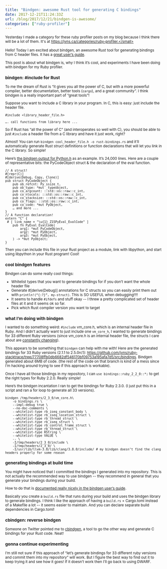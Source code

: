 ```yaml
---
title: "Bindgen: awesome Rust tool for generating C bindings"
date: 2017-12-21T11:24:33Z
url: /blog/2017/12/21/bindgen-is-awesome/
categories: ["ruby-profiler"]
---
```


<small>Yesterday I made a category for these ruby profiler posts on my blog because I think there
will be a lot of them. It's at https://jvns.ca/categories/ruby-profiler.</small>

Hello! Today I am excited about bindgen, an awesome Rust tool for generating bindings from C header files. It has a
[great user’s guide](https://rust-lang-nursery.github.io/rust-bindgen/). 

This post is about what bindgen is, why I think it’s cool, and experiments I have been doing with bindgen for my Ruby profiler.

### bindgen: #include for Rust

To me the dream of Rust is “it gives you all the power of C, but with a more powerful compiler, better documentation, better tools (`cargo`), and a great community”. I think bindgen is a really important part of “great tools”!

Suppose you want to include a C library in your program. In C, this is easy: just include the header file.

```
#include <library_header_file.h>

…. call functions from library here ...
```

So if Rust has “all the power of C” (and interoperates so well with C), you should be able to just `#include` a header file from a C library and have it just work, right?

Almost! You can run `bindgen cool_header_file.h -o rust-bindings.rs` and it’ll automatically generate Rust struct definitions or function declarations that will let you link in the C library. So simple! 

Here’s [the bindgen output for Python.h](https://gist.githubusercontent.com/jvns/38c9f29ba4a6f08e05004aac4e8c5c10/raw/4371d7d081b163c5f8930c334ec348eac1642e2e/python-bindings.rs) as an example. It’s 24,000 lines. Here are a couple of representative bits: the PyCodeObject struct & the declaration of the eval function.

```
// A struct!
#[repr(C)]
#[derive(Debug, Copy, Clone)]
pub struct PyCodeObject {
    pub ob_refcnt: Py_ssize_t,
    pub ob_type: *mut _typeobject,
    pub co_argcount: ::std::os::raw::c_int,
    pub co_nlocals: ::std::os::raw::c_int,
    pub co_stacksize: ::std::os::raw::c_int,
    pub co_flags: ::std::os::raw::c_int,
    pub co_code: *mut PyObject,
    … and more ...
}
// A function declaration!
extern "C" {
 # [ link_name = "\u{1}_Z15PyEval_EvalCode" ]
    pub fn PyEval_EvalCode(
        arg1: *mut PyCodeObject,
        arg2: *mut PyObject,
        arg3: *mut PyObject,
    ) -> *mut PyObject;
}
```

Then you can include this file in your Rust project as a module, link with libpython, and start
using libpython in your Rust program! Cool!

### cool bindgen features

Bindgen can do some really cool things:

* Whitelist types that you want to generate bindings for if you don’t want the whole header file
* Generate #[derive(Debug)] annotations for C structs so you can easily print them out with `println!(“{:?}”, my-struct)`. This is SO USEFUL when debugging!!!!
* It seems to handle `#ifdefs` and stuff okay -- I threw a pretty complicated set of header files at it and it seems ok so far.
* Pick which Rust compiler version you want to target

### what I’m doing with bindgen

I wanted to do something weird: `#include` vm_core.h, which is an internal header file in Ruby. And I didn’t actually want to just include one `vm_core_h`, I wanted to generate bindings for 33 different Ruby versions (since vm_core.h is an internal header file, the structs I care about are [constantly changing](https://jvns.ca/blog/2017/12/19/how-much-does-the-ruby-abi-change-/)). 

This appears to be something that `bindgen` can help with me with! Here are the generated bindings for 33 Ruby versions (2.1.1 to 2.5.0rc1): https://github.com/jvns/ruby-stacktrace/tree/77708ffb0db6682df546170bf09753a195afa7d5/src/bindings. Bindgen generated about 6MB of code. (the rest of the code on that branch is kind of a mess since I’m hacking around trying to see if this approach is workable).

Once I have all those bindings in my repository, I can `use bindings::ruby_2_2_0::*;` to get the right types for Ruby 2.2.0. Really simple!

Here’s the bindgen incantation I ran to get the bindings for Ruby 2.3.0. (I just put this in a script and ran a for loop to generate all 33 versions).

```
bindgen /tmp/headers/2_3_0/vm_core.h\
    -o bindings.rs \
    --impl-debug true \
    --no-doc-comments \
    --whitelist-type rb_iseq_constant_body \
    --whitelist-type rb_iseq_location_struct \
    --whitelist-type rb_thread_struct \
    --whitelist-type rb_iseq_struct \
    --whitelist-type rb_control_frame_struct \
    --whitelist-type rb_thread_struct \
    --whitelist-type RString \
    --whitelist-type VALUE \
    -- \
    -I/tmp/headers/2_3_0/include \
    -I/tmp/headers/2_3_0/ \
    -I/usr/lib/llvm-3.8/lib/clang/3.8.0/include/ # my bindgen doesn’t find the clang headers properly for some reason
```

### generating bindings at build time

You might have noticed that I committed the bindings I generated into my repository. This is not
actually the recommended way to use bindgen -- they recommend in general that you generate your
bindings during your build.

How to do that is [documented really nicely in the bindgen user’s guide](https://rust-lang-nursery.github.io/rust-bindgen/library-usage.html). 

Basically you create a `build.rs` file that runs during your build and uses the bindgen library to generate bindings. I think I like the approach of having a `build.rs` + Cargo.toml instead of a Makefile a lot -- it seems easier to maintain. And you can declare separate build dependencies in Cargo.toml!

### cbindgen: reverse bindgen

Someone on Twitter pointed me to [cbindgen](https://github.com/eqrion/cbindgen), a tool to go the
other way and generate C bindings for your Rust code. Neat!

### gonna continue experimenting

I’m still not sure if this approach of “let’s generate bindings for 33 different ruby versions and commit them into my repository” will work. But I figure the best way to find out it to keep trying it and see how it goes! If it doesn’t work then I’ll go back to using DWARF.
